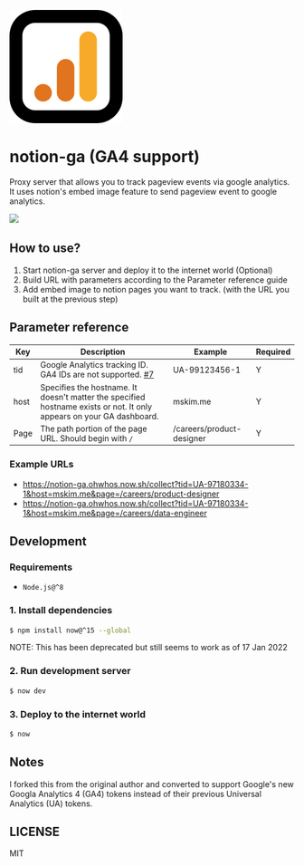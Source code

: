 ![Logo](/logo.svg)
# notion-ga (GA4 support)

Proxy server that allows you to track pageview events via google analytics. It uses notion's embed image feature to send pageview event to google analytics.

![](preview.gif)

## How to use?

1. Start notion-ga server and deploy it to the internet world (Optional)
2. Build URL with parameters according to the Parameter reference guide
3. Add embed image to notion pages you want to track. (with the URL you built at the previous step)

## Parameter reference

| Key  | Description                                                   | Example                   | Required |
| ---- | ------------------------------------------------------------- | ------------------------- | -------- |
| tid  | Google Analytics tracking ID. GA4 IDs are not supported. [#7](https://github.com/mskims/notion-ga/issues/7)  | UA-99123456-1             | Y        |
| host | Specifies the hostname. It doesn't matter the specified hostname exists or not. It only appears on your GA dashboard.         | mskim.me                  | Y        |
| Page | The path portion of the page URL. Should begin with `/`       | /careers/product-designer | Y        |

### Example URLs

- https://notion-ga.ohwhos.now.sh/collect?tid=UA-97180334-1&host=mskim.me&page=/careers/product-designer
- https://notion-ga.ohwhos.now.sh/collect?tid=UA-97180334-1&host=mskim.me&page=/careers/data-engineer

## Development

### Requirements

- `Node.js@^8`

### 1. Install dependencies

```bash
$ npm install now@^15 --global
```
NOTE: This has been deprecated but still seems to work as of 17 Jan 2022

### 2. Run development server

```bash
$ now dev
```

### 3. Deploy to the internet world

```bash
$ now
```
## Notes
I forked this from the original author and converted to support Google's new Googla Analytics 4 (GA4) tokens instead of their previous Universal Analytics (UA) tokens.

## LICENSE

MIT
